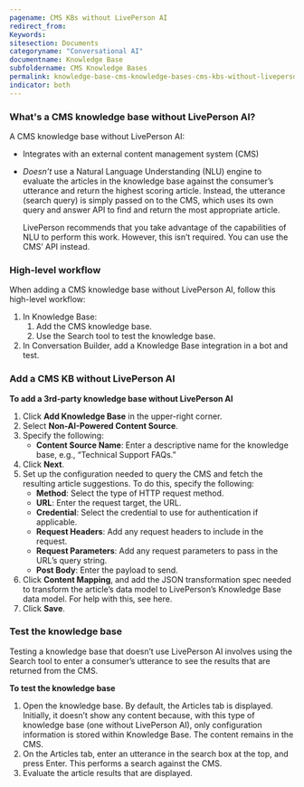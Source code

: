 ```yaml
---
pagename: CMS KBs without LivePerson AI
redirect_from:
Keywords:
sitesection: Documents
categoryname: "Conversational AI"
documentname: Knowledge Base
subfoldername: CMS Knowledge Bases
permalink: knowledge-base-cms-knowledge-bases-cms-kbs-without-liveperson-ai.html
indicator: both
---
```


### What's a CMS knowledge base without LivePerson AI?

A CMS knowledge base without LivePerson AI:

* Integrates with an external content management system (CMS)
* *Doesn’t* use a Natural Language Understanding (NLU) engine to evaluate the articles in the knowledge base against the consumer’s utterance and return the highest scoring article. Instead, the utterance (search query) is simply passed on to the CMS, which uses its own query and answer API to find and return the most appropriate article.

    LivePerson recommends that you take advantage of the capabilities of NLU to perform this work. However, this isn’t required. You can use the CMS’ API instead.

### High-level workflow

When adding a CMS knowledge base without LivePerson AI, follow this high-level workflow:

1. In Knowledge Base: 
    1. Add the CMS knowledge base.
    2. Use the Search tool to test the knowledge base.
2. In Conversation Builder, add a Knowledge Base integration in a bot and test.

### Add a CMS KB without LivePerson AI

**To add a 3rd-party knowledge base without LivePerson AI**

1. Click **Add Knowledge Base** in the upper-right corner.
2. Select **Non-AI-Powered Content Source**.
3. Specify the following:
    * **Content Source Name**: Enter a descriptive name for the knowledge base, e.g., “Technical Support FAQs.”
4. Click **Next**.
5. Set up the configuration needed to query the CMS and fetch the resulting article suggestions. To do this, specify the following:
    * **Method**: Select the type of HTTP request method.
    * **URL**: Enter the request target, the URL.
    * **Credential**: Select the credential to use for authentication if applicable.
    * **Request Headers**: Add any request headers to include in the request.
    * **Request Parameters**: Add any request parameters to pass in the URL’s query string.
    * **Post Body**: Enter the payload to send.
6. Click **Content Mapping**, and add the JSON transformation spec needed to transform the article’s data model to LivePerson’s Knowledge Base data model. For help with this, see here.
7. Click **Save**.

### Test the knowledge base
Testing a knowledge base that doesn’t use LivePerson AI involves using the Search tool to enter a consumer’s utterance to see the results that are returned from the CMS.

**To test the knowledge base**

1. Open the knowledge base.
    By default, the Articles tab is displayed. Initially, it doesn’t show any content because, with this type of knowledge base (one without LivePerson AI), only configuration information is stored within Knowledge Base. The content remains in the CMS.
2. On the Articles tab, enter an utterance in the search box at the top, and press Enter.
    This performs a search against the CMS.
3. Evaluate the article results that are displayed.
